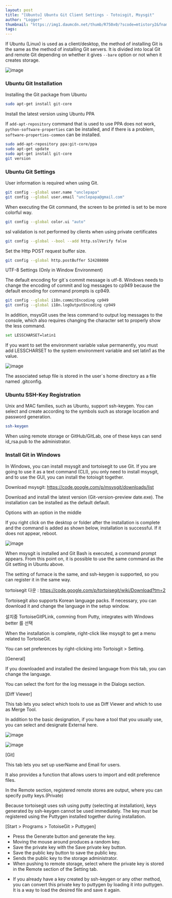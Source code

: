 ```yaml
---
layout: post
title: "[Ubuntu] Ubuntu Git Client Settings - Totoisgit, Msysgit"
author: "Logger"
thumbnail: "https://img1.daumcdn.net/thumb/R750x0/?scode=mtistory2&fname=https%3A%2F%2Ft1.daumcdn.net%2Fcfile%2Ftistory%2F270871445544FAAA14"
tags: 
---
```



If Ubuntu (Linux) is used as a client/desktop, the method of installing Git is the same as the method of installing Git servers. It is divided into local Git and remote Git depending on whether it gives `--bare` option or not when it creates storage.

![image](https://t1.daumcdn.net/cfile/tistory/270871445544FAAA14)

### Ubuntu Git Installation

Installing the Git package from Ubuntu

```bash
sudo apt-get install git-core

```

Install the latest version using Ubuntu PPA

If `add-apt-repository` command that is used to use PPA does not work, `python-software-properties` can be installed, and if there is a problem, `software-properties-common` can be installed.

```bash
sudo add-apt-repository ppa:git-core/ppa
sudo apt-get update
sudo apt-get install git-core
git version

```

### Ubuntu Git Settings

User information is required when using Git.

```bash
git config --global user.name "unclepapa"
git config --global user.email "unclepapa@gmail.com"

```

When executing the Git command, the screen to be printed is set to be more colorful way.

```bash
git config --global color.ui "auto"

```

ssl validation is not performed by clients when using private certificates

```bash
git config --global --bool --add http.sslVerify false

```

Set the Http POST request buffer size.

```bash
git config --global http.postBuffer 524288000

```

UTF-8 Settings (Only in Window Environment)

The default encoding for git`s commit message is utf-8. Windows needs to change the encoding of commit and log messages to cp949 because the default encoding for command prompts is cp949.

```bash
git config --global i18n.commitEncoding cp949
git config --global i18n.logOutputEncoding cp949

```

In addition, msysGit uses the less command to output log messages to the console, which also requires changing the character set to properly show the less command.

```bash
set LESSCHARSET=latin1

```

If you want to set the environment variable value permanently, you must add LESSCHARSET to the system environment variable and set latin1 as the value.

![image](https://t1.daumcdn.net/cfile/tistory/2169D5365220A26C23)

The associated setup file is stored in the user`s home directory as a file named .gitconfig.

### Ubuntu SSH-Key Registration

Unix and MAC families, such as Ubuntu, support ssh-keygen. You can select and create according to the symbols such as storage location and password generation.

```bash
ssh-keygen

```

When using remote storage or GitHub/GitLab, one of these keys can send id_rsa.pub to the administrator.

### Install Git in Windows

In Windows, you can install msysgit and tortoisegit to use Git. If you are going to use it as a text command (CLI), you only need to install msysgit, and to use the GUI, you can install the totoisgit together.

Download msysgit: https://code.google.com/p/msysgit/downloads/list

Download and install the latest version (Git-version-preview date.exe). The installation can be installed as the default default.

Options with an option in the middle

If you right click on the desktop or folder after the installation is complete and the command is added as shown below, installation is successful. If it does not appear, reboot.

![image](https://t1.daumcdn.net/cfile/tistory/247BA24B521F75CA1E)

When msysgit is installed and Git Bash is executed, a command prompt appears. From this point on, it is possible to use the same command as the Git setting in Ubuntu above.

The setting of furnace is the same, and ssh-keygen is supported, so you can register it in the same way.

tortoisegit 다운 : https://code.google.com/p/tortoisegit/wiki/Download?tm=2

Tortoisegit also supports Korean language packs. If necessary, you can download it and change the language in the setup window.

설치중 TortoiseGitPLink, comming from Putty, integrates with Windows better 를 선택

When the installation is complete, right-click like msysgit to get a menu related to TortoiseGit.

You can set preferences by right-clicking into Tortoisgit > Setting.

[General]

If you downloaded and installed the desired language from this tab, you can change the language.

You can select the font for the log message in the Dialogs section.

[Diff Viewer]

This tab lets you select which tools to use as Diff Viewer and which to use as Merge Tool.

In addition to the basic designation, if you have a tool that you usually use, you can select and designate External here.

![image](https://t1.daumcdn.net/cfile/tistory/2304073A521F7CF91B)

![image](https://t1.daumcdn.net/cfile/tistory/266D203A521F7CF923)

[Git]

This tab lets you set up userName and Email for users.

It also provides a function that allows users to import and edit preference files.

In the Remote section, registered remote stores are output, where you can specify putty keys.(Private)

Because tortoisegit uses ssh using putty (selecting at installation), keys generated by ssh-keygen cannot be used immediately. The key must be registered using the Puttygen installed together during installation.

[Start > Programs > TotoiseGit > Puttygen]

- Press the Generate button and generate the key.
- Moving the mouse around produces a random key.
- Save the private key with the Save private key button.
- Save the public key button to save the public key.
- Sends the public key to the storage administrator.
- When pushing to remote storage, select where the private key is stored in the Remote section of the Setting tab.

* If you already have a key created by ssh-keygen or any other method, you can convert this private key to puttygen by loading it into puttygen. It is a way to load the desired file and save it again.